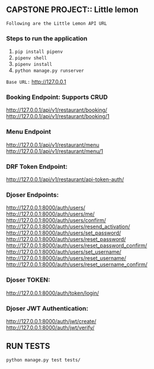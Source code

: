 ## CAPSTONE PROJECT:: Little lemon

`Following are the Little Lemon API URL`

### Steps to run the application
1. `pip install pipenv`
2. `pipenv shell`
3. `pipenv install`
4. `python manage.py runserver`

`Base URL:` http://127.0.0.1

### Booking Endpoint: Supports CRUD
http://127.0.0.1/api/v1/restaurant/booking/ <br/>
http://127.0.0.1/api/v1/restaurant/booking/1 <br/>

### Menu Endpoint
http://127.0.0.1/api/v1/restaurant/menu
http://127.0.0.1/api/v1/restaurant/menu/1

### DRF Token Endpoint:
http://127.0.0.1/api/v1/restaurant/api-token-auth/


### Djoser Endpoints:
http://127.0.0.1:8000/auth/users/<br/>
http://127.0.0.1:8000/auth/users/me/<br/>
http://127.0.0.1:8000/auth/users/confirm/<br/>
http://127.0.0.1:8000/auth/users/resend_activation/<br/>
http://127.0.0.1:8000/auth/users/set_password/<br/>
http://127.0.0.1:8000/auth/users/reset_password/<br/>
http://127.0.0.1:8000/auth/users/reset_password_confirm/<br/>
http://127.0.0.1:8000/auth/users/set_username/<br/>
http://127.0.0.1:8000/auth/users/reset_username/<br/>
http://127.0.0.1:8000/auth/users/reset_username_confirm/<br/>

### Djoser TOKEN:
http://127.0.0.1:8000/auth/token/login/<br/>

### Djoser JWT Authentication:
http://127.0.0.1:8000/auth/jwt/create/<br/>
http://127.0.0.1:8000/auth/jwt/verify/

## RUN TESTS
`python manage.py test tests/`
